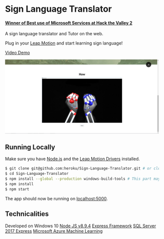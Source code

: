 # Sign Language Translator

#### [Winner of Best use of Microsoft Services at Hack the Valley 2](https://hackvalley2.hackerearth.com/#prizes)

A sign language translator and Tutor on the web.

Plug in your [Leap Motion](https://www.leapmotion.com) and start learning sign language!

[Video Demo](https://www.youtube.com/watch?v=rRduMu7rdII)

![](https://github.com/its007Kevin/Sign-Language-Translator/blob/master/2018-02-26_16-42-40.png)

## Running Locally

Make sure you have [Node.js](http://nodejs.org/) and the [Leap Motion Drivers](https://www.leapmotion.com/setup/desktop/windows) installed.

```sh
$ git clone git@github.com:heroku/Sign-Language-Translator.git # or clone your own fork
$ cd Sign-Language-Translator
$ npm install --global --production windows-build-tools # This part may take awhile
$ npm install
$ npm start
```

The app should now be running on [localhost:5000](http://localhost:5000/).

## Technicalities

Developed on Windows 10
[Node JS v8.9.4](https://nodejs.org/en/)
[Express Framework](https://expressjs.com/)
[SQL Server 2017 Express](https://www.microsoft.com/en-ca/sql-server/sql-server-editions-express)
[Microsoft Azure Machine Learning](https://azure.microsoft.com/en-us/services/machine-learning-studio/)

